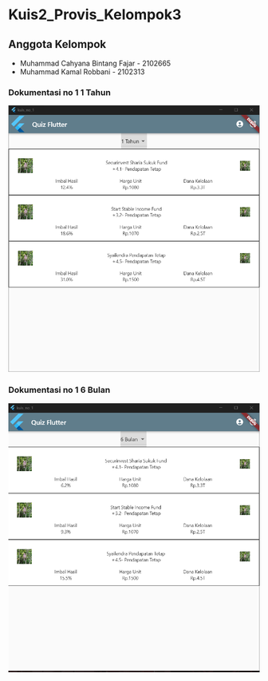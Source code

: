 # Kuis2_Provis_Kelompok3
## Anggota Kelompok
- Muhammad Cahyana Bintang Fajar - 2102665
- Muhammad Kamal Robbani - 2102313

### Dokumentasi no 1 1 Tahun
![gege](ssno1tahun.png)

### Dokumentasi no 1 6 Bulan
![gege](ssno16bulann.png)
